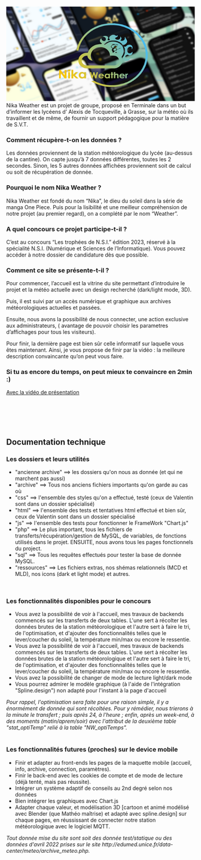 <img src="./resources/miniatureGitHub.jpeg"  alt="miniature du projet" witdh=80%></img>
<br/>
Nika Weather est un projet de groupe, 
proposé en Terminale dans un but d’informer les lycéens d’ Alexis de Tocqueville, 
à Grasse, sur la météo où ils travaillent et de même, 
de fournir un support pédagogique pour la matière de S.V.T.

<h3>Comment récupère-t-on les données ?</h3>
Les données proviennent de la station météorologique
du lycée (au-dessus de la cantine). On capte
jusqu’à 7 données différentes, toutes les 2 secondes. Sinon, les 5 autres données affichées proviennent 
soit de calcul ou soit de récupération de donnée.

<h3>Pourquoi le nom Nika Weather ?</h3>
Nika Weather est fondé du  nom “Nika”, le dieu du soleil dans la série de manga One Piece. 
Puis pour la lisibilité et une meilleur compréhension de notre projet (au premier regard),
on a complété par le nom  “Weather”.

<h3>A quel concours ce projet participe-t-il  ?</h3>
C’est au concours “Les trophées de N.S.I.” édition 2023,
réservé à la spécialité N.S.I. (Numérique et Sciences de l’Informatique).
Vous pouvez accéder à notre dossier de candidature dès que possible.

<h3>Comment ce site se présente-t-il ?</h3>
Pour commencer, l’accueil est la vitrine du site permettant d’introduire le projet 
et la météo actuelle 
avec un design recherché (dark/light mode, 3D). 

Puis, il est suivi par un accès numérique et graphique aux archives météorologiques actuelles et passées.

Ensuite, nous avons la possibilité de nous connecter, 
une action exclusive aux administrateurs, 
( avantage de pouvoir  choisir les parametres d’affichages pour tous les visiteurs).

Pour finir, la dernière page est bien sûr celle informatif sur laquelle vous êtes maintenant.
Ainsi, je vous propose de finir par la vidéo : la meilleure description convaincante qu’on peut vous faire.

<h3>Si tu as encore du temps, on peut mieux te convaincre en 2min :)</h3>
<a href="https://www.youtube-nocookie.com/embed/S-pz9zdhvFw">Avec la vidéo de présentation</a>

<br/><br/><br/><br/>
<h2>Documentation technique</h2>

<h3>Les dossiers et leurs utilités</h3>
<ul>
    <li>"ancienne archive" ==> les dossiers qu'on nous as donnée (et qui ne marchent pas aussi)</li>
    <li>"archive" ==> Tous nos anciens fichiers importants qu'on garde au cas où</li>
    <li>"css" ==> l'ensemble des styles qu'on a effectué, testé (ceux de Valentin sont dans un dossier spécialisé)</li>
    <li>"html" ==> l'ensemble des tests et tentatives html effectué et bien sûr, ceux de Valentin sont dans un dossier spécialisé</li>
    <li>"js" ==> l'ensemble des tests pour fonctionner le FrameWork "Chart.js"</li>
    <li>"php" ==> Le plus important, tous les fichiers de transferts/récupération/gestion de MySQL, de variables, de fonctions utilisés dans le projet. ENSUITE, nous avons tous les pages fonctionnels du project.</li>
    <li>"sql" ==> Tous les requêtes effectués pour tester la base de donnée MySQL.</li>
    <li>"ressources" ==> Les fichiers extras, nos shémas relationnels (MCD et MLD), nos icons (dark et light mode) et autres.</li>
</ul><br/>

<h3>Les fonctionnalités disponibles pour le concours</h3>
<ul>
    <li>Vous avez la possibilité de voir à l'accueil, mes travaux de backends commencés sur les transferts de deux tables.
    L'une sert à récolter les données brutes de la station météorologique et l'autre sert à faire le tri, de l'optimisation, et d'ajouter des fonctionnalités telles que le lever/coucher du soleil, la température min/max ou encore le ressentie.</li>
    <li>Vous avez la possibilité de voir à l'accueil, mes travaux de backends commencés sur les transferts de deux tables.
    L'une sert à récolter les données brutes de la station météorologique et l'autre sert à faire le tri, de l'optimisation, et d'ajouter des fonctionnalités telles que le lever/coucher du soleil, la température min/max ou encore le ressentie.</li>
    <li>Vous avez la possibilité de changer de mode de lecture light/dark mode</li>
    <li>Vous pourrez admirer le modèle graphique (à l'aide de l'intégration "Spline.design") non adapté pour l'instant à la page d'accueil</li>
</ul>
<em>Pour rappel, l'optimisation sera faite pour une raison simple, il y a énormément de donnée qui sont récoltées.
Pour y rémédier, nous trierons à la minute le transfert ; puis après 24, à l'heure ; enfin, après un week-end, à des moments (matin/aprem/soir) 
avec l'attribut de la deuxième table "stat_optiTemp" relié à la table "NW_optiTemps".</em><br/><br/>

<h3>Les fonctionnalités futures (proches) sur le device mobile</h3>
<ul>
    <li>Finir et adapter au front-ends les pages de la maquette mobile (accueil, info, archive, connection, paramètres).</li>
    <li>Finir le back-end avec les cookies de compte et de mode de lecture (déjà tenté, mais pas réussite).</li>
    <li>Intégrer un système adaptif de conseils au 2nd degré selon nos données</li>
    <li>Bien intégrer les graphiques avec Chart.js</li>
    <li>Adapter chaque valeur, et modélisation 3D [cartoon et animé modélisé avec Blender (que Mathéo maîtrise) et adapté avec spline.design] sur chaque pages, en réussissant de connecter notre station météorologique avec le logiciel MQTT.</li>
</ul>
<em>Tout donnée mise du site sont soit des donnée test/statique ou des données d'avril 2022 prises 
sur le site http://edumed.unice.fr/data-center/meteo/archive_meteo.php.</em><br/><br/>